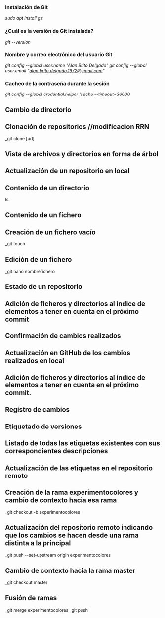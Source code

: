 ### Instalación de Git
_sudo apt install git_
### ¿Cuál es la versión de Git instalada?
_git --version_
### Nombre y correo electrónico del usuario Git
_git config --global user.name "Alan Brito Delgado"_
_git config --global user.email "alan.brito.delgado.1972@gmail.com"_
### Cacheo de la contraseña durante la sesión
_git config --global credential.helper 'cache --timeout=36000_
## Cambio de directorio
## Clonación de repositorios //modificacion RRN
_git clone [url]
## Vista de archivos y directorios en forma de árbol
## Actualización de un repositorio en local
## Contenido de un directorio
 ls
## Contenido de un fichero
## Creación de un fichero vacío
_git touch
## Edición de un fichero
_git nano nombrefichero
## Estado de un repositorio
## Adición de ficheros y directorios al índice de elementos a tener en cuenta en el próximo commit
## Confirmación de cambios realizados
## Actualización en GitHub de los cambios realizados en local
## Adición de ficheros y directorios al índice de elementos a tener en cuenta en el próximo commit.
## Registro de cambios
## Etiquetado de versiones
## Listado de todas las etiquetas existentes con sus correspondientes descripciones
## Actualización de las etiquetas en el repositorio remoto
## Creación de la rama experimentocolores y cambio de contexto hacia esa rama
_git checkout -b experimentocolores
## Actualización del repositorio remoto indicando que los cambios se hacen desde una rama distinta a la principal
_git push --set-upstream origin experimentocolores 
## Cambio de contexto hacia la rama master
_git checkout master 
## Fusión de ramas
_git merge experimentocolores
_git push

